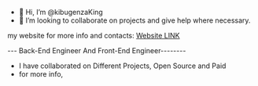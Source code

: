 - 👋 Hi, I’m @kibugenzaKing
- 💞️ I’m looking to collaborate on projects and give help where necessary.
  
my website for more info and contacts: 
[Website LINK](https://king-kibugenza.web.app/)

--- Back-End Engineer And Front-End Engineer--------
- I have collaborated on Different Projects, Open Source and Paid
- for more info,

<!---
kibugenzaKing/kibugenzaKing is a ✨ special ✨ repository because its `README.md` (this file) appears on your GitHub profile.
You can click the Preview link to take a look at your changes.
--->
